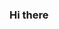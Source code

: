 ### Hi there 

<!--
**lakshanofficial/lakshanofficial** is a ✨ _special_ ✨ repository because its `README.md` (this file) appears on your GitHub profile.
- 👨‍💻 Programmer
- 🔭 I’m currently working on my portfolio projects
- 🌱 I’m currently learning TypeScript
- 📫 Find more about me from www.laksahnperera.com
- 😄 Pronouns: he/him
-->
